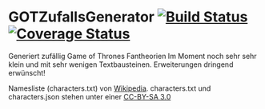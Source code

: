 # GOTZufallsGenerator [![Build Status](https://travis-ci.org/pajowu/GOTZufallsGenerator.svg?branch=master)](https://travis-ci.org/pajowu/GOTZufallsGenerator) [![Coverage Status](https://coveralls.io/repos/github/pajowu/GOTZufallsGenerator/badge.svg?branch=master)](https://coveralls.io/github/pajowu/GOTZufallsGenerator?branch=master)
Generiert zufällig Game of Thrones Fantheorien
Im Moment noch sehr sehr klein und mit sehr wenigen Textbausteinen. Erweiterungen dringend erwünscht!


Namesliste (characters.txt) von [Wikipedia](https://de.wikipedia.org/wiki/Figuren_im_Lied_von_Eis_und_Feuer). characters.txt und characters.json stehen unter einer [CC-BY-SA 3.0](http://creativecommons.org/licenses/by-sa/3.0/)